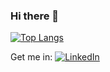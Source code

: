 ### Hi there 👋

[![Top Langs](https://github-readme-stats.vercel.app/api/top-langs/?username=DMoscicki&layout=compact)](https://github.com/anuraghazra/github-readme-stats)

Get me in:
[![LinkedIn](https://www.linkedin.com/in/dmitrii-mastitckii-028240211)](https://img.shields.io/badge/linkedin-%230077B5.svg?style=for-the-badge&logo=linkedin&logoColor=white)
<!--
**DMoscicki/DMoscicki** is a ✨ _special_ ✨ repository because its `README.md` (this file) appears on your GitHub profile.

Here are some ideas to get you started:

- 🔭 I’m currently working on ...
- 🌱 I’m currently learning ...
- 👯 I’m looking to collaborate on ...
- 🤔 I’m looking for help with ...
- 💬 Ask me about ...
- 📫 How to reach me: ...
- 😄 Pronouns: ...
- ⚡ Fun fact: ...
-->
